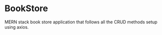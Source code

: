 # BookStore
MERN stack book store application that follows all the CRUD  methods setup using axios.
